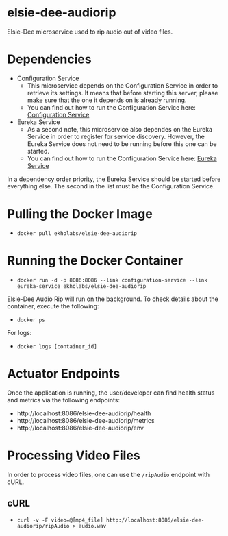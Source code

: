 # elsie-dee-audiorip
Elsie-Dee microservice used to rip audio out of video files.

# Dependencies

* Configuration Service
  * This microservice depends on the Configuration Service in order to retrieve its settings. It means that before starting this server,
    please make sure that the one it depends on is already running.
  * You can find out how to run the Configuration Service here: [Configuration Service](https://github.com/ekholabs/configuration-service)
* Eureka Service
  * As a second note, this microservice also dependes on the Eureka Service in order to register for service discovery. However,
    the Eureka Service does not need to be running before this one can be started.
  * You can find out how to run the Configuration Service here: [Eureka Service](https://github.com/ekholabs/eureka-service)

In a dependency order priority, the Eureka Service should be started before everything else. The second in the list must be the Configuration Service.

# Pulling the Docker Image

* ```docker pull ekholabs/elsie-dee-audiorip```

# Running the Docker Container

* ```docker run -d -p 8086:8086 --link configuration-service --link eureka-service ekholabs/elsie-dee-audiorip```

Elsie-Dee Audio Rip will run on the background. To check details about the container, execute the following:

* ```docker ps```

For logs:

* ```docker logs [container_id]```

# Actuator Endpoints

Once the application is running, the user/developer can find health status and metrics via the following endpoints:

* http://localhost:8086/elsie-dee-audiorip/health
* http://localhost:8086/elsie-dee-audiorip/metrics
* http://localhost:8086/elsie-dee-audiorip/env

# Processing Video Files

In order to process video files, one can use the ```/ripAudio``` endpoint with cURL.

## cURL

* ```curl -v -F video=@[mp4_file] http://localhost:8086/elsie-dee-audiorip/ripAudio > audio.wav```
